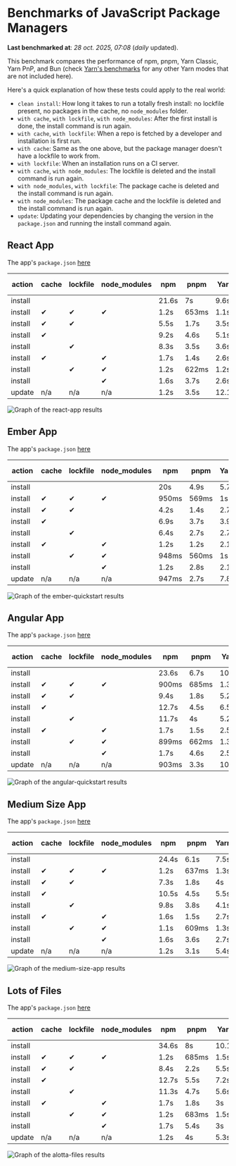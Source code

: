 # Benchmarks of JavaScript Package Managers

**Last benchmarked at**: _28 oct. 2025, 07:08_ (_daily_ updated).

This benchmark compares the performance of npm, pnpm, Yarn Classic, Yarn PnP, and Bun (check [Yarn's benchmarks](https://yarnpkg.com/benchmarks) for any other Yarn modes that are not included here).

Here's a quick explanation of how these tests could apply to the real world:

- `clean install`: How long it takes to run a totally fresh install: no lockfile present, no packages in the cache, no `node_modules` folder.
- `with cache`, `with lockfile`, `with node_modules`: After the first install is done, the install command is run again.
- `with cache`, `with lockfile`: When a repo is fetched by a developer and installation is first run.
- `with cache`: Same as the one above, but the package manager doesn't have a lockfile to work from.
- `with lockfile`: When an installation runs on a CI server.
- `with cache`, `with node_modules`: The lockfile is deleted and the install command is run again.
- `with node_modules`, `with lockfile`: The package cache is deleted and the install command is run again.
- `with node_modules`: The package cache and the lockfile is deleted and the install command is run again.
- `update`: Updating your dependencies by changing the version in the `package.json` and running the install command again.

## React App

The app's `package.json` [here](./fixtures/react-app/package.json)

| action  | cache | lockfile | node_modules| npm | pnpm | Yarn | Yarn PnP | Bun |
| ---     | ---   | ---      | ---         | --- | ---  | ---  | ---      | --- |
| install |       |          |             | 21.6s | 7s | 9.6s | 2.7s | 1.5s |
| install | ✔     | ✔        | ✔           | 1.2s | 653ms | 1.1s | n/a | 34ms |
| install | ✔     | ✔        |             | 5.5s | 1.7s | 3.5s | 990ms | 436ms |
| install | ✔     |          |             | 9.2s | 4.6s | 5.1s | 2.3s | 416ms |
| install |       | ✔        |             | 8.3s | 3.5s | 3.6s | 983ms | 415ms |
| install | ✔     |          | ✔           | 1.7s | 1.4s | 2.6s | n/a | 34ms |
| install |       | ✔        | ✔           | 1.2s | 622ms | 1.2s | n/a | 31ms |
| install |       |          | ✔           | 1.6s | 3.7s | 2.6s | n/a | 31ms |
| update  | n/a | n/a | n/a | 1.2s | 3.5s | 12.1s | 3.1s | 34ms |

<img alt="Graph of the react-app results" src="results/img/react-app.svg" />

## Ember App

The app's `package.json` [here](./fixtures/ember-quickstart/package.json)

| action  | cache | lockfile | node_modules| npm | pnpm | Yarn | Yarn PnP | Bun |
| ---     | ---   | ---      | ---         | --- | ---  | ---  | ---      | --- |
| install |       |          |             | 20s | 4.9s | 5.7s | 2.3s | 1.1s |
| install | ✔     | ✔        | ✔           | 950ms | 569ms | 1s | n/a | 27ms |
| install | ✔     | ✔        |             | 4.2s | 1.4s | 2.7s | 860ms | 328ms |
| install | ✔     |          |             | 6.9s | 3.7s | 3.9s | 2s | 326ms |
| install |       | ✔        |             | 6.4s | 2.7s | 2.7s | 859ms | 326ms |
| install | ✔     |          | ✔           | 1.2s | 1.2s | 2.1s | n/a | 26ms |
| install |       | ✔        | ✔           | 948ms | 560ms | 1s | n/a | 24ms |
| install |       |          | ✔           | 1.2s | 2.8s | 2.1s | n/a | 24ms |
| update  | n/a | n/a | n/a | 947ms | 2.7s | 7.8s | 2.8s | 27ms |

<img alt="Graph of the ember-quickstart results" src="results/img/ember-quickstart.svg" />

## Angular App

The app's `package.json` [here](./fixtures/angular-quickstart/package.json)

| action  | cache | lockfile | node_modules| npm | pnpm | Yarn | Yarn PnP | Bun |
| ---     | ---   | ---      | ---         | --- | ---  | ---  | ---      | --- |
| install |       |          |             | 23.6s | 6.7s | 10.7s | 2.8s | 1.7s |
| install | ✔     | ✔        | ✔           | 900ms | 685ms | 1.3s | n/a | 28ms |
| install | ✔     | ✔        |             | 9.4s | 1.8s | 5.2s | 1.2s | 840ms |
| install | ✔     |          |             | 12.7s | 4.5s | 6.5s | 2.3s | 818ms |
| install |       | ✔        |             | 11.7s | 4s | 5.2s | 1.2s | 823ms |
| install | ✔     |          | ✔           | 1.7s | 1.5s | 2.5s | n/a | 28ms |
| install |       | ✔        | ✔           | 899ms | 662ms | 1.3s | n/a | 25ms |
| install |       |          | ✔           | 1.7s | 4.6s | 2.5s | n/a | 25ms |
| update  | n/a | n/a | n/a | 903ms | 3.3s | 10s | 2.7s | 33ms |

<img alt="Graph of the angular-quickstart results" src="results/img/angular-quickstart.svg" />

## Medium Size App

The app's `package.json` [here](./fixtures/medium-size-app/package.json)

| action  | cache | lockfile | node_modules| npm | pnpm | Yarn | Yarn PnP | Bun |
| ---     | ---   | ---      | ---         | --- | ---  | ---  | ---      | --- |
| install |       |          |             | 24.4s | 6.1s | 7.5s | 2.9s | 1.6s |
| install | ✔     | ✔        | ✔           | 1.2s | 637ms | 1.3s | n/a | 31ms |
| install | ✔     | ✔        |             | 7.3s | 1.8s | 4s | 1.1s | 483ms |
| install | ✔     |          |             | 10.5s | 4.5s | 5.5s | 2.5s | 474ms |
| install |       | ✔        |             | 9.8s | 3.8s | 4.1s | 1.1s | 457ms |
| install | ✔     |          | ✔           | 1.6s | 1.5s | 2.7s | n/a | 31ms |
| install |       | ✔        | ✔           | 1.1s | 609ms | 1.3s | n/a | 28ms |
| install |       |          | ✔           | 1.6s | 3.6s | 2.7s | n/a | 28ms |
| update  | n/a | n/a | n/a | 1.2s | 3.1s | 5.4s | 2.4s | 39ms |

<img alt="Graph of the medium-size-app results" src="results/img/medium-size-app.svg" />

## Lots of Files

The app's `package.json` [here](./fixtures/alotta-files/package.json)

| action  | cache | lockfile | node_modules| npm | pnpm | Yarn | Yarn PnP | Bun |
| ---     | ---   | ---      | ---         | --- | ---  | ---  | ---      | --- |
| install |       |          |             | 34.6s | 8s | 10.1s | 3.4s | 1.7s |
| install | ✔     | ✔        | ✔           | 1.2s | 685ms | 1.5s | n/a | 40ms |
| install | ✔     | ✔        |             | 8.4s | 2.2s | 5.5s | 1.3s | 696ms |
| install | ✔     |          |             | 12.7s | 5.5s | 7.2s | 2.8s | 693ms |
| install |       | ✔        |             | 11.3s | 4.7s | 5.6s | 1.3s | 690ms |
| install | ✔     |          | ✔           | 1.7s | 1.8s | 3s | n/a | 38ms |
| install |       | ✔        | ✔           | 1.2s | 683ms | 1.5s | n/a | 35ms |
| install |       |          | ✔           | 1.7s | 5.4s | 3s | n/a | 35ms |
| update  | n/a | n/a | n/a | 1.2s | 4s | 5.3s | 2.9s | 93ms |

<img alt="Graph of the alotta-files results" src="results/img/alotta-files.svg" />